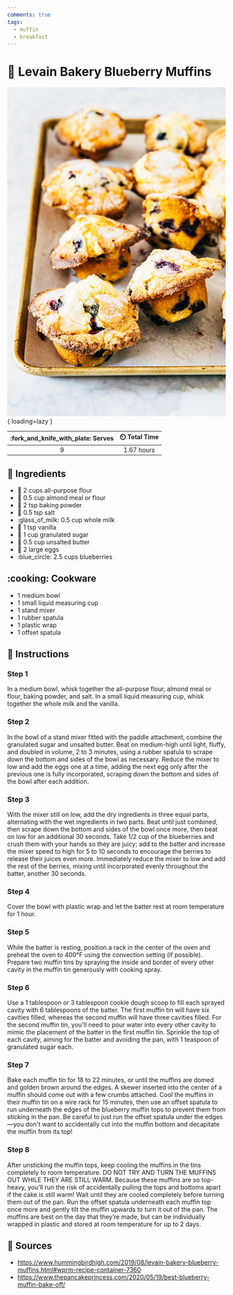 ```yaml
---
comments: true
tags:
  - muffin
  - breakfast
---
```

# :cupcake: Levain Bakery Blueberry Muffins

![Levain Bakery Blueberry Muffins](../assets/images/levain-bakery-blueberry-muffins.jpg){ loading=lazy }

| :fork_and_knife_with_plate: Serves | :timer_clock: Total Time |
|:----------------------------------:|:-----------------------: |
| 9 | 1.67 hours |

## :salt: Ingredients

- :ear_of_rice: 2 cups all-purpose flour
- :chestnut: 0.5 cup almond meal or flour
- :dash: 2 tsp baking powder
- :salt: 0.5 tsp salt
- :glass_of_milk: 0.5 cup whole milk
- :icecream: 1 tsp vanilla
- :candy: 1 cup granulated sugar
- :butter: 0.5 cup unsalted butter
- :egg: 2 large eggs
- :blue_circle: 2.5 cups blueberries

## :cooking: Cookware

- 1 medium bowl
- 1 small liquid measuring cup
- 1 stand mixer
- 1 rubber spatula
- 1 plastic wrap
- 1 offset spatula

## :pencil: Instructions

### Step 1

In a medium bowl, whisk together the all-purpose flour, almond meal or flour, baking powder, and salt. In a small liquid
measuring cup, whisk together the whole milk and the vanilla.

### Step 2

In the bowl of a stand mixer fitted with the paddle attachment, combine the granulated sugar and unsalted butter. Beat
on medium-high until light, fluffy, and doubled in volume, 2 to 3 minutes, using a rubber spatula to scrape down the
bottom and sides of the bowl as necessary. Reduce the mixer to low and add the eggs one at a time, adding the next egg
only after the previous one is fully incorporated, scraping down the bottom and sides of the bowl after each addition.

### Step 3

With the mixer still on low, add the dry ingredients in three equal parts, alternating with the wet ingredients in two
parts. Beat until just combined, then scrape down the bottom and sides of the bowl once more, then beat on low for an
additional 30 seconds. Take 1/2 cup of the blueberries and crush them with your hands so they are juicy; add to the
batter and increase the mixer speed to high for 5 to 10 seconds to encourage the berries to release their juices even
more. Immediately reduce the mixer to low and add the rest of the berries, mixing until incorporated evenly throughout
the batter, another 30 seconds.

### Step 4

Cover the bowl with plastic wrap and let the batter rest at room temperature for 1 hour.

### Step 5

While the batter is resting, position a rack in the center of the oven and preheat the oven to 400°F using the
convection setting (if possible). Prepare two muffin tins by spraying the inside and border of every other cavity in the
muffin tin generously with cooking spray.

### Step 6

Use a 1 tablespoon or 3 tablespoon cookie dough scoop to fill each sprayed cavity with 6 tablespoons of the batter. The
first muffin tin will have six cavities filled, whereas the second muffin will have three cavities filled. For the
second muffin tin, you'll need to pour water into every other cavity to mimic the placement of the batter in the first
muffin tin. Sprinkle the top of each cavity, aiming for the batter and avoiding the pan, with 1 teaspoon of granulated
sugar each.

### Step 7

Bake each muffin tin for 18 to 22 minutes, or until the muffins are domed and golden brown around the edges. A skewer
inserted into the center of a muffin should come out with a few crumbs attached. Cool the muffins in their muffin tin on
a wire rack for 15 minutes, then use an offset spatula to run underneath the edges of the blueberry muffin tops to
prevent them from sticking in the pan. Be careful to just run the offset spatula under the edges—you don't want to
accidentally cut into the muffin bottom and decapitate the muffin from its top!

### Step 8

After unsticking the muffin tops, keep cooling the muffins in the tins completely to room temperature. DO NOT TRY AND
TURN THE MUFFINS OUT WHILE THEY ARE STILL WARM. Because these muffins are so top-heavy, you’ll run the risk of
accidentally pulling the tops and bottoms apart if the cake is still warm! Wait until they are cooled completely before
turning them out of the pan. Run the offset spatula underneath each muffin top once more and gently tilt the muffin
upwards to turn it out of the pan. The muffins are best on the day that they’re made, but can be individually wrapped
in plastic and stored at room temperature for up to 2 days.

## :link: Sources

- <https://www.hummingbirdhigh.com/2019/08/levain-bakery-blueberry-muffins.html#wprm-recipe-container-7360>
- <https://www.thepancakeprincess.com/2020/05/19/best-blueberry-muffin-bake-off/>
